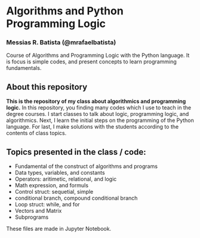 # Algorithms and Python Programming Logic
### Messias R. Batista (@mrafaelbatista)


<p>Course of Algorithms and Programming Logic with the Python language. It is focus is simple codes, and present concepts to learn programming fundamentals.</p>

## About this repository

<p><strong>This is the repository of my class about algorithmics and programming logic.</strong> In this repository, you finding many codes which I use to teach in the degree courses.
I start classes to talk about logic, programming logic, and algorithmics. Next, I learn the initial steps on the programming of the Python language. For last, I make solutions with the students according to the contents of class topics.</p>

## Topics presented in the class / code:

<ul>
    <li>Fundamental of the construct of algorithms and programs</li>
    <li>Data types, variables, and constants</li>
    <li>Operators: aritimetic, relational, and logic</li>
    <li>Math expression, and formuls</li>
    <li>Control struct: sequetial, simple</li> <li>conditional branch, compound conditional branch</li>
    <li>Loop struct: while, and for</li>
    <li>Vectors and Matrix</li>
    <li>Subprograms</li>
</ul>

These files are made in Jupyter Notebook. 
